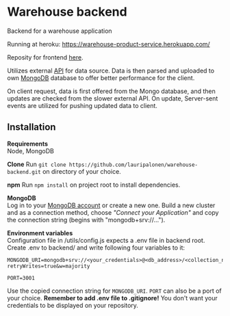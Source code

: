 # Warehouse backend
Backend for a warehouse application

Running at heroku: https://warehouse-product-service.herokuapp.com/  

Reposity for frontend [here](https://github.com/lauripalonen/warehouse-frontend).  

Utilizes external [API](https://bad-api-assignment.reaktor.com) for data source. Data is then parsed and uploaded to own [MongoDB](https://www.mongodb.com/) database to offer better performance for the client.  

On client request, data is first offered from the Mongo database, and then updates are checked from the slower external API. On update, Server-sent events are utilized for pushing updated data to client.  

## Installation  
**Requirements**  
Node, MongoDB

**Clone**
Run `git clone https://github.com/lauripalonen/warehouse-backend.git` on directory of your choice.  

**npm**
Run `npm install` on project root to install dependencies.  

**MongoDB**  
Log in to your [MongoDB account](https://www.mongodb.com/cloud) or create a new one. Build a new cluster and as a connection method, choose *"Connect your Application"* and copy the connection string (begins with "mongodb+srv://...").

**Environment variables**  
Configuration file in /utils/config.js expects a .env file in backend root. Create .env to backend/ and write following four variables to it:
```
MONGODB_URI=mongodb+srv://<your_credentials>@<db_address>/<collection_name>?retryWrites=true&w=majority

PORT=3001
```  
Use the copied connection string for `MONGODB_URI`. `PORT` can also be a port of your choice. **Remember to add .env file to .gitignore!** You don't want your credentials to be displayed on your repository.  


